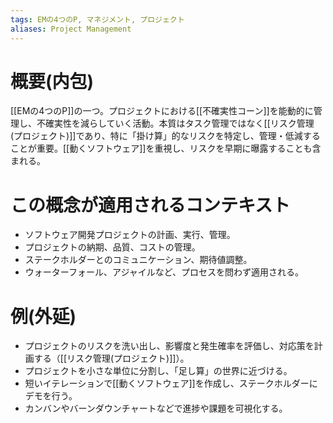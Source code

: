 ```yaml
---
tags: EMの4つのP, マネジメント, プロジェクト
aliases: Project Management
---
```


# 概要(内包)

[[EMの4つのP]]の一つ。プロジェクトにおける[[不確実性コーン]]を能動的に管理し、不確実性を減らしていく活動。本質はタスク管理ではなく[[リスク管理(プロジェクト)]]であり、特に「掛け算」的なリスクを特定し、管理・低減することが重要。[[動くソフトウェア]]を重視し、リスクを早期に曝露することも含まれる。

# この概念が適用されるコンテキスト

- ソフトウェア開発プロジェクトの計画、実行、管理。
- プロジェクトの納期、品質、コストの管理。
- ステークホルダーとのコミュニケーション、期待値調整。
- ウォーターフォール、アジャイルなど、プロセスを問わず適用される。

# 例(外延)

- プロジェクトのリスクを洗い出し、影響度と発生確率を評価し、対応策を計画する（[[リスク管理(プロジェクト)]]）。
- プロジェクトを小さな単位に分割し、「足し算」の世界に近づける。
- 短いイテレーションで[[動くソフトウェア]]を作成し、ステークホルダーにデモを行う。
- カンバンやバーンダウンチャートなどで進捗や課題を可視化する。
